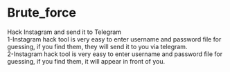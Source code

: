# Brute_force
Hack Instagram and send it to Telegram
<br>
1-Instagram hack tool is very easy to enter username and password file for guessing, if you find them, they will send it to you via telegram.
<br>
2-Instagram hack tool is very easy to enter username and password file for guessing, if you find them, it will appear in front of you.
